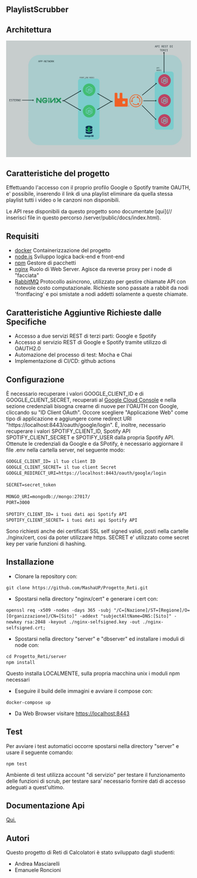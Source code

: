 ## PlaylistScrubber

## Architettura

![alt text](https://github.com/ema-r/RdCProgAlt/blob/main/architettura.jpg)

## Caratteristiche del progetto
Effettuando l'accesso con il proprio profilo Google o Spotify tramite OAUTH, e' possibile, inserendo il link di una playlist eliminare da quella stessa playlist tutti i video o le canzoni non disponibili.

Le API rese disponibili da questo progetto sono documentate [qui](// inserisci file in questo percorso /server/public/docs/index.html).

## Requisiti
- [docker](https://www.docker.com/) 
    Containerizzazione del progetto
- [node.js](https://nodejs.org)
    Sviluppo logica back-end e front-end
- [npm](https://www.npmjs.com/)
    Gestore di pacchetti
- [nginx](https://www.nginx.com/)
    Ruolo di Web Server. Agisce da reverse proxy per i node di "facciata"
- [RabbitMQ](https://www.rabbitmq.com/)
    Protocollo asincrono, utilizzato per gestire chiamate API con notevole costo computazionale. Richieste sono passate a rabbit da nodi 'frontfacing' e poi smistate a nodi addetti solamente a queste chiamate.

## Caratteristiche Aggiuntive Richieste dalle Specifiche
- Accesso a due servizi REST di terzi parti: Google e Spotify
- Accesso al servizio REST di Google e Spotify tramite utilizzo di OAUTH2.0
- Automazione del processo di test: Mocha e Chai
- Implementazione di CI/CD: github actions

## Configurazione
È necessario recuperare i valori GOOGLE_CLIENT_ID e di GOOGLE_CLIENT_SECRET, recuperati al [Google Cloud Console](https://console.cloud.google.com/apis/) e nella sezione credenziali bisogna crearne di nuove per l'OAUTH con Google, cliccando su "ID Client OAuth". 
Occore scegliere "Applicazione Web" come tipo di applicazione e aggiungere come redirect URI "https://localhost:8443/oauth/google/login".
È, inoltre, necessario recuperare i valori SPOTIFY_CLIENT_ID, Spotify API
SPOTIFY_CLIENT_SECRET e SPOTIFY_USER dalla propria Spotify API.
Ottenute le credenziali da Google e da SPotify, è necessario aggiornare il file .env nella cartella server, nel seguente modo:


```
GOOGLE_CLIENT_ID= il tuo client ID
GOOGLE_CLIENT_SECRET= il tuo client Secret
GOOGLE_REDIRECT_URI=https://localhost:8443/oauth/google/login

SECRET=secret_token

MONGO_URI=mongodb://mongo:27017/
PORT=3000

SPOTIFY_CLIENT_ID= i tuoi dati api Spotify API
SPOTIFY_CLIENT_SECRET= i tuoi dati api Spotify API

```
Sono richiesti anche dei certificati SSL self signed validi, posti nella cartelle ./nginx/cert, cosi da poter utilizzare https.
SECRET e' utilizzato come secret key per varie funzioni di hashing.

## Installazione

- Clonare la repository con:
```
git clone https://github.com/MashaUP/Progetto_Reti.git
```
- Spostarsi nella directory "nginx/cert" e generare i cert con:
```
openssl req -x509 -nodes -days 365 -subj "/C=[Nazione]/ST=[Regione]/O=[Organizzazione]/CN=[Sito]" -addext "subjectAltName=DNS:[Sito]" -newkey rsa:2048 -keyout ./nginx-selfsigned.key -out ./nginx-selfsigned.crt;
```
- Spostarsi nella directory "server" e "dbserver" ed installare i moduli di node con:

```
cd Progetto_Reti/server
npm install
```
Questo installa LOCALMENTE, sulla propria macchina unix i moduli npm necessari

- Eseguire il build delle immagini e avviare il compose con:

```
docker-compose up
```

- Da Web Browser visitare [https://localhost:8443](https://localhost:8443)

## Test

Per avviare i test automatici occorre spostarsi nella directory "server" e usare il seguente comando:
```
npm test
```
Ambiente di test utilizza account "di servizio" per testare il funzionamento delle funzioni di scrub,
per testare sara' necessario fornire dati di accesso adeguati a quest'ultimo.

## Documentazione Api

[Qui.](https://github.com/ema-r/RdCProgAlt/blob/main/docs.txt)

## Autori

Questo progetto di Reti di Calcolatori è stato sviluppato dagli studenti:
- Andrea Masciarelli
- Emanuele Roncioni
